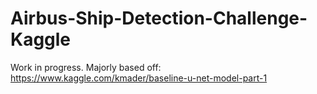 # Airbus-Ship-Detection-Challenge-Kaggle

Work in progress. Majorly based off: https://www.kaggle.com/kmader/baseline-u-net-model-part-1
